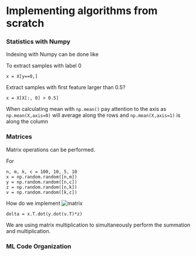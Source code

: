 # Implementing algorithms from scratch
### Statistics with Numpy
Indexing with Numpy can be done like  

To extract samples with label 0
```
x = X[y==0,]
```

Extract samples with first feature larger than 0.5?
```
x = X[X[:, 0] > 0.5]
```

When calculating mean with ```np.mean()``` pay attention to the axis as ```np.mean(X,axis=0)``` will average along the rows and ```np.mean(X,axis=1)``` is along the column

### Matrices
Matrix operations can be performed.  

For 
```
n, m, k, c = 100, 10, 5, 10
x = np.random.random([n,m])
y = np.random.random([n,c])
z = np.random.random([n,k])
v = np.random.random([k,c])
```
How do we implement
![matrix](/images/matrix.png)

```
delta = x.T.dot(y.dot(v.T)*z)
```
We are using matrix multiplication to simultaneously perform the summation and multiplication. 


### ML Code Organization

###